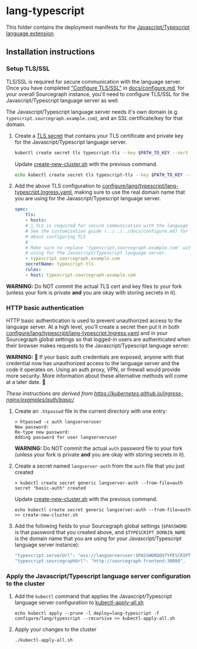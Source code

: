 # lang-typescript

This folder contains the deployment manifests for the [Javascript/Typescript language extension](https://sourcegraph.com/extensions/sourcegraph/typescript). 

## Installation instructions

### Setup TLS/SSL 

TLS/SSL is required for secure communication with the language server. Once you have completed ["Configure TLS/SSL"](../../../docs/configure.md#configure-tlsssl) in [docs/configure.md](../../../docs/configure.md#configure-tlsssl), for your overall Sourcegraph instance, you'll need to configure TLS/SSL for the Javascript/Typescript language server as well. 

The Javascript/Typescript language server needs it's own domain (e.g. `typescript.sourcegraph.example.com`), and an SSL certificate/key for that domain.

1. Create a [TLS secret](https://kubernetes.io/docs/concepts/configuration/secret/) that contains your TLS certificate and private key for the Javascript/Typescript language server.

   ```bash
   kubectl create secret tls typescript-tls --key $PATH_TO_KEY --cert $PATH_TO_CERT
   ```

   Update [create-new-cluster.sh](../../../create-new-cluster.sh) with the previous command.

   ```bash
   echo kubectl create secret tls typescript-tls --key $PATH_TO_KEY --cert $PATH_TO_CERT >> create-new-cluster.sh
   ```

1. Add the above TLS configuration to [configure/lang/typescript/lang-typescript.Ingress.yaml](lang-typescript.Ingress.yaml), making sure to use the real domain name that you are using for the Javascript/Typescript language server.

    ```yaml
    spec:
        tls:
        - hosts:
        # 🚨 TLS is required for secure communication with the language server. 
        # See the customization guide (../../../docs/configure.md) for information
        # about configuring TLS
        #
        # Make sure to replace 'typescript.sourcegraph.example.com' with the real domain that you are
        # using for the Javascript/Typescript language server.
        - typescript.sourcegraph.example.com
        secretName: typescript-tls
        rules:
        - host: typescript.sourcegraph.example.com
    ```

**WARNING:** Do NOT commit the actual TLS cert and key files to your fork (unless your fork is
private **and** you are okay with storing secrets in it).

### HTTP basic authentication

HTTP basic authentication is used to prevent unauthorized access to the language server. At a high level, you'll create a secret then put it in both [configure/lang/typescript/lang-typescript.Ingress.yaml](lang-typescript.Ingress.yaml) and in your Sourcegraph global settings so that logged-in users are authenticated when their browser makes requests to the Javascript/Typescript language server.

**WARNING:** 🚨 If your basic auth credentials are exposed, anyone with that credential now has unauthorized access to the language server and the code it operates on. Using an auth proxy, VPN, or firewall would provide more security. More information about these alternative methods will come at a later date. 🚨

_These instructions are derived from https://kubernetes.github.io/ingress-nginx/examples/auth/basic/_

1. Create an `.htpasswd` file in the current directory with one entry:

    ```console
    > htpasswd -c auth langserveruser 
    New password:
    Re-type new password:
    Adding password for user langserveruser
    ```

    **WARNING:** Do NOT commit the actual `auth` password file to your fork (unless your fork is
    private **and** you are okay with storing secrets in it).

1. Create a secret named `langserver-auth` from the `auth` file that you just created

    ```console
    > kubectl create secret generic langserver-auth --from-file=auth
    secret "basic-auth" created
    ```

   Update [create-new-cluster.sh](../../../create-new-cluster.sh) with the previous command.

   ```console
   echo kubectl create secret generic langserver-auth --from-file=auth >> create-new-cluster.sh
   ```

1. Add the following fields to your Sourcegraph global settings (`$PASSWORD` is that password that you created above, and `$TYPESCRIPT_DOMAIN_NAME` is the domain name that you are using for your Javascript/Typescript language server instance):

    ```js
    "typescript.serverUrl": "wss://langserveruser:$PASSWORD@$TYPESCRIPT_DOMAIN_NAME/",
    "typescript.sourcegraphUrl": "http://sourcegraph-frontend:30080",
    ```

### Apply the Javascript/Typescript language server configuration to the cluster

1. Add the `kubectl` command that applies the Javascript/Typescript language server configuration to [kubectl-apply-all.sh](../../../kubectl-apply-all.sh)

    ```console
    echo kubectl apply --prune -l deploy=lang-typescript -f configure/lang/typescript --recursive >> kubectl-apply-all.sh
    ```

1. Apply your changes to the cluster

    ```console
    ./kubectl-apply-all.sh
    ```
